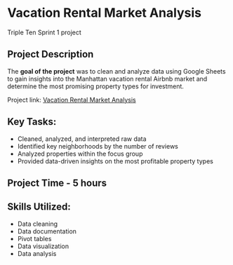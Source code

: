 # Vacation Rental Market Analysis
Triple Ten Sprint 1 project

## Project Description

The **goal of the project** was to clean and analyze data using Google Sheets to gain insights into the Manhattan vacation rental Airbnb market and determine the most promising property types for investment.

Project link: [Vacation Rental Market Analysis](https://docs.google.com/spreadsheets/d/16bcWJf49hZHGHhQKL9A-Ky9aKMbb5U6YDSwfTBidfjg/edit?gid=926636957#gid=926636957)

## Key Tasks:

* Cleaned, analyzed, and interpreted raw data
* Identified key neighborhoods by the number of reviews
* Analyzed properties within the focus group
* Provided data-driven insights on the most profitable property types

## Project Time - 5 hours

## Skills Utilized:

* Data cleaning
* Data documentation
* Pivot tables
* Data visualization
* Data analysis  
